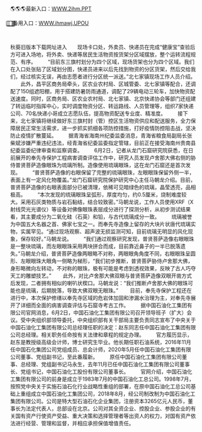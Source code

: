 <p>
	🌎🌎🌎最新入口：<a href="http://www.baidu.com/link?url=6MA2SWnO3Raqke39an_0PUxosM6ZrUGzi1BN9tNnlPW&wd">WWW.2ihm.PPT</a> 
	<p>
		⃣
⃣
⃣备用入口：<a href="http://www.baidu.com/link?url=6MA2SWnO3Raqke39an_0PUxosM6ZrUGzi1BN9tNnlPW&wd">WWW.ihmawj.UPOU</a> 
	</p>
	<p>
		<br />
	</p>
	<p>
		秋葵旧版本下载网址进入　　现场卡口处，外卖员、快递员在完成“健康宝”查验后方可进入场地，将外卖、快递等居民生活物资按货架分区域摆放，整个运转流程规范、有序。
　　“目前东三旗村划分为四个区域，现场货架也分为四个区域。我们在入口处张贴了区域划分图，快递员进来以后先找到物资的分区货架，然后交给我们，经过核实无误，再由志愿者进行分区统一派送。”北七家镇现场工作人员介绍。
　　此外，昌平区商务局牵头，区农业农村局、区城管委、北七家镇等配合，还调配了150组遮阳棚，用于搭建防暑防雨通道，调配了29辆电动三轮车，加快物资配送速度。同时，区商务局、区农业农村局、北七家镇、北京快递协会等部门还组建了转运临时指挥中心，实时调度物资分区、转运路线、人员管理等，组织7家快递公司、70名快递小哥成立志愿队伍，提高物资配送专业度、精准度。
　　接下来，北七家镇将继续做好东三旗村封（管）控区生活物资供应和配送服务，全力保障居民正常生活需求，进一步抓实抓细各项防控措施，打好疫情防控阻击战，坚决防止疫情扩散蔓延。
　　据青海省海南州纪委监委消息，青海省粮食局副局长张柴斌涉嫌严重违纪违法，经青海省纪委监委指定管辖，目前正在接受海南州贵南县纪委监委纪律审查和监察调查。
　　6月2日，记者从龙门石窟研究院获悉，在日前展开的奉先寺保护工程病害调查评估工作中，研究人员发现卢舍那大佛右侧的胁侍普贤菩萨造像眼珠为琉璃所制。造像使用琉璃眼珠，这在龙门石窟还是首次发现。
　　“普贤菩萨造像的右眼保留了完整的琉璃眼珠，左眼眼珠保留外侧一半，表面上有一定风化物覆盖。”龙门石窟研究院保护研究中心主任马朝龙介绍。目前，普贤菩萨造像的右眼表面部分已被清理，依稀可见暗绿色的琉璃，晶莹透亮，品相极高。
　　“本次发现的琉璃眼珠呈弧形，厚度均匀，约0.5厘米，烧制难度较大。采用石灰类物质与岩石黏结，结合较致密。”马朝龙说，工作人员使用XRF（X射线荧光光谱仪）等设备对佛像眼珠表层成分进行了探测分析，从初步测试结果看，其主要成分为二氧化硅（石英）和铅，与古代琉璃成分一致。
　　琉璃被誉为中国五大名器之首、佛家七宝之一。而奉先寺造像上留存的大块片状唐代琉璃实物，实属罕见。“通过现场观察、超声波无损监测可知，目前琉璃无明显的风化现象，保存较好。”马朝龙说。
　　“我们通过观察研究发现，普贤菩萨造像右眼眼珠是一整块琉璃，而左眼眼珠采用两块拼合而成，目前靠近鼻子的一半已脱落遗失。”马朝龙介绍，普贤菩萨造像两眼略不对称，两眼眼角角度不同，右眼眼珠呈圆形、左眼眼珠大眼角一侧略为梯形，“我们初步推断，普贤菩萨胁侍卢舍那大佛，身形略微向左转动，不对称的眼珠，极有可能是考虑到透视效果，反映了古人巧夺天工的雕塑技艺。”
　　此外，对比卢舍那大佛双眼与普贤菩萨造像双眼开凿方式后发现，二者拥有相似的喇叭状楔口。马朝龙说：“我们推断卢舍那大佛的眼珠可能也是琉璃，后期脱落，导致大佛双眼无眼珠。”
　　目前，奉先寺保护工程还在进行中，本次保护修缮以奉先寺区域的危岩体加固和渗漏水治理为主，对奉先寺展开了详细而全面的病害调查评估与石窟寺考古工作。
　　据中国石油化工集团有限公司官网消息，6月2日，中国石油化工集团有限公司召开领导班子（扩大）会议。受中央组织部领导委托，中央组织部有关干部局主要负责同志宣布了中央关于中国石油化工集团有限公司总经理任职的决定：赵东同志任中国石油化工集团有限公司总经理。相关职务任命按有关法律和章程的规定办理。
　　官方履历显示，赵东是教授级高级会计师，博士研究生毕业。他长期任职石油系统，2016年11月任中国石化集团公司党组成员、总会计师，2020年5月任中国石油化工集团有限公司董事、党组副书记，至此番履新。
　　原任中国石油化工集团有限公司董事、总经理、党组副书记马永生，去年11月已任中国石油化工集团有限公司董事长、党组书记，中国石油化工股份有限公司董事长。
　　官网介绍，中国石油化工集团有限公司的前身是成立于1983年7月的中国石油化工总公司。1998年7月，按照党中央关于实施石油石化行业战略性重组的部署，在原中国石油化工总公司基础上重组成立中国石油化工集团公司，2018年8月，经公司制改制为中国石油化工集团有限公司。公司是特大型石油石化企业集团，注册资本3265亿元人民币，董事长为法定代表人，总部设在北京。公司对其全资企业、控股企业、参股企业的有关国有资产行使资产受益、重大决策和选择管理者等出资人的权力，对国有资产依法进行经营、管理和监督，并相应承担保值增值责任。
	</p>
